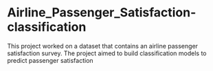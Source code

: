 # Airline_Passenger_Satisfaction-classification
This project worked on a dataset that contains an airline passenger satisfaction survey. The project aimed to build classification models to predict passenger satisfaction 
